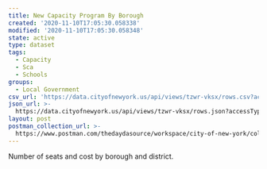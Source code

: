 ```yaml
---
title: New Capacity Program By Borough
created: '2020-11-10T17:05:30.058338'
modified: '2020-11-10T17:05:30.058348'
state: active
type: dataset
tags:
  - Capacity
  - Sca
  - Schools
groups:
  - Local Government
csv_url: 'https://data.cityofnewyork.us/api/views/tzwr-vksx/rows.csv?accessType=DOWNLOAD'
json_url: >-
  https://data.cityofnewyork.us/api/views/tzwr-vksx/rows.json?accessType=DOWNLOAD
layout: post
postman_collection_url: >-
  https://www.postman.com/thedaydasource/workspace/city-of-new-york/collection/15909983-36284afd-b0ca-45d4-a7bc-52ab6e165287
---
```

Number of seats and cost by borough and district.
